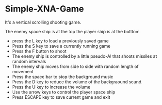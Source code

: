 Simple-XNA-Game
===============


It's a vertical scrolling shooting game.

The enemy space ship is at the top
the player ship is at the botttom
- press the L key to load a previously saved game
- Press the S key to save a currently running game
- Press the F button to shoot 
- The enemy ship is controlled by a little pseudo-AI that 
  shoots missiles at random intervals 
- The enemy ship moves from side to side with random length of movement 
- Press the space bar to stop the background music 
- Press the D key to reduce the volume of the backgraound sound.
- Press the U key to increase the volume 
- Use the arrow keys to control the player space ship 
- Press ESCAPE key to save current game and exit 

